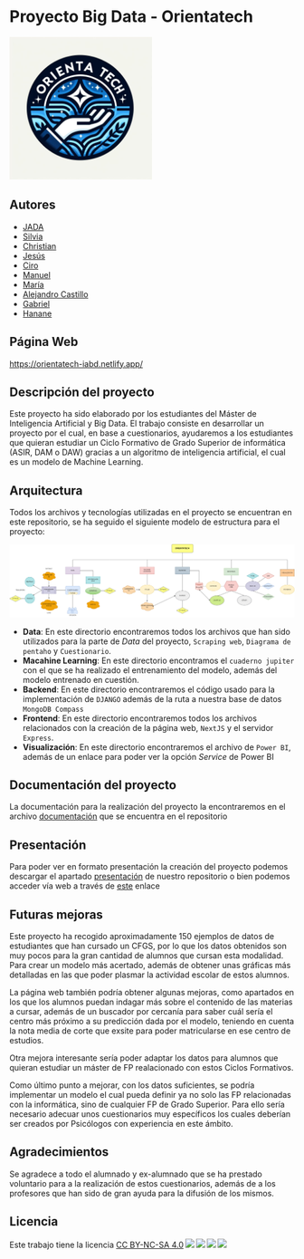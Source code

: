 # Proyecto Big Data - Orientatech
<img src="./images/logo.jpeg" width = 50%>

## Autores
* [JADA](https://www.linkedin.com/in/jada1998velez/)
* [Silvia](https://www.linkedin.com/in/silvia-donaire-serrano/)
* [Christian](https://www.linkedin.com/in/itsupportspecialist-sysadmin-christianmd/)
* [Jesús](https://www.linkedin.com/in/jesus-canovas-barqueros-605396294/)
* [Ciro](https://www.linkedin.com/in/ciro-le%C3%B3n-espinosa-avil%C3%A9s-a00646252/)
* [Manuel](https://www.linkedin.com/in/manuel-fajardo-jimenez-ab80b7244/)
* [María](https://www.linkedin.com/in/maria-eugeniasanchez/)
* [Alejandro Castillo]("")
* [Gabriel](https://www.linkedin.com/in/gabriel-postigo-rando-240724191/)
* [Hanane](https://www.linkedin.com/in/hanane-arrazouki/)

## Página Web
https://orientatech-iabd.netlify.app/

## Descripción del proyecto
Este proyecto ha sido elaborado por los estudiantes del Máster de Inteligencia Artificial y Big Data. El trabajo consiste en desarrollar un proyecto por el cual, en base a cuestionarios, ayudaremos a los estudiantes que quieran estudiar un Ciclo Formativo de Grado Superior de informática (ASIR, DAM o DAW) gracias a un algoritmo de inteligencia artificial, el cual es un modelo de Machine Learning.

## Arquitectura

Todos los archivos y tecnologías utilizadas en el proyecto se encuentran en este repositorio, se ha seguido el siguiente modelo de estructura para el proyecto:

<img src="./images/arquitecturaOrientatech.png">

*  **Data**: En este directorio encontraremos todos los archivos que han sido utilizados para la parte de *Data* del proyecto, `Scraping web`, `Diagrama de pentaho` y `Cuestionario`.
*  **Macahine Learning**: En este directorio encontramos el `cuaderno jupiter` con el que se ha realizado el entrenamiento del modelo, además del modelo entrenado en cuestión.
*  **Backend**: En este directorio encontraremos el código usado para la implementación de `DJANGO` además de la ruta a nuestra base de datos `MongoDB Compass`
*  **Frontend**: En este directorio encontraremos todos los archivos relacionados con la creación de la página web, `NextJS` y  el servidor `Express`.
*  **Visualización**: En este directorio encontraremos el archivo de `Power BI`, además de un enlace para poder ver la opción *Service* de Power BI

## Documentación del proyecto
La documentación para la realización del proyecto la encontraremos en el archivo [documentación](./Documentación_Proyecto_BD2_Orientatech_DATA.pdf) que se encuentra en el repositorio

## Presentación
Para poder ver en formato presentación la creación del proyecto podemos descargar el apartado [presentación](./Presentacion_Orientatech.pptx) de nuestro repositorio o bien podemos acceder vía web a través de [este](https://docs.google.com/presentation/d/1uFpjTCxdINngAl7QsRy_xicaugmuwsti3V2s9cUWFrY/edit?usp=sharing) enlace

## Futuras mejoras

Este proyecto ha recogido aproximadamente 150 ejemplos de datos de estudiantes que han cursado un CFGS, por lo que los datos obtenidos son muy pocos para la gran cantidad de alumnos que cursan esta modalidad. Para crear un modelo más acertado, además de obtener unas gráficas más detalladas en las que poder plasmar la actividad escolar de estos alumnos.

La página web también podría obtener algunas mejoras, como apartados en los que los alumnos puedan indagar más sobre el contenido de las materias a cursar, además de un buscador por cercanía para saber cuál sería el centro más próximo a su predicción dada por el modelo, teniendo en cuenta la nota media de corte que exsite para poder matricularse en ese centro de estudios.

Otra mejora interesante sería poder adaptar los datos para alumnos que quieran estudiar un máster de FP realacionado con estos Ciclos Formativos.

Como último punto a mejorar, con los datos suficientes, se podría implementar un modelo el cual pueda definir ya no solo las FP relacionadas con la informática, sino de cualquier FP de Grado Superior. Para ello sería necesario adecuar unos cuestionarios muy específicos los cuales deberían ser creados por Psicólogos con experiencia en este ámbito.

## Agradecimientos
Se agradece a todo el alumnado y ex-alumnado que se ha prestado voluntario para a la realización de estos cuestionarios, además de a los profesores que han sido de gran ayuda para la difusión de los mismos.

## Licencia

<p xmlns:cc="http://creativecommons.org/ns#" >Este trabajo tiene la licencia <a href="http://creativecommons.org/licenses/by-nc-sa/4.0/?ref= selecter-v1" target="_blank" rel="licencia noopener noreferrer" style="display:inline-block;">CC BY-NC-SA 4.0<img style="height:22px!important;margin-left:3px ;alineación-vertical:text-bottom;" src="https://mirrors.creativecommons.org/presskit/icons/cc.svg?ref=chooser-v1"><img style="height:22px!important;margin-left:3px;vertical-align:text -abajo;" src="https://mirrors.creativecommons.org/presskit/icons/by.svg?ref=chooser-v1"><img style="height:22px!important;margin-left:3px;vertical-align:text -abajo;" src="https://mirrors.creativecommons.org/presskit/icons/nc.svg?ref=chooser-v1"><img style="height:22px!important;margin-left:3px;vertical-align:text -abajo;" src="https://mirrors.creativecommons.org/presskit/icons/sa.svg?ref=chooser-v1"></a></p>

